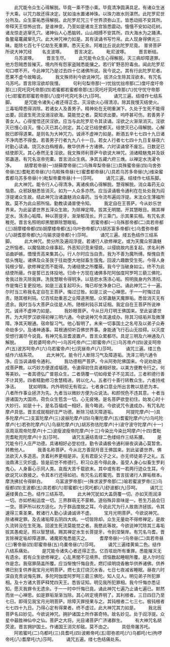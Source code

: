 <!-- { "loadSidebar": true } -->
　　此咒能令众生心得解脱。毕竟一乘不堕小乘。毕竟清净圆满具足。有诸众生迷于大乘。以咒力故还得决定。犹如浊水置诸神珠。以珠力故水则湛然。此陀罗尼世分所及。众生蒙祐悉得解脱。此陀罗尼咒三千世界须弥山王。皆悉动摇不安其所。帝释天王惊怖出宫。是谁神变。乃至如是诸龙王宫皆悉震动。懎懎不安如动花树。诸龙惊走逃窜孔穴。诸神仙人心悉脑转。山山相搏不安其所。四大海水为之踊沸。鱼鳖鼋鼍藏窜孔穴。此大神咒神力如是。其有读诵书写竹帛。此人现身得佛光三昧。能除七百七千亿劫生死重罪。悉灭无余。阿难比丘说此陀罗尼竟。
普贤菩萨所说大神咒经
　　名支波啄。
　　晋言决定。
　　毗尼波啄。
　　晋言断结。
　　乌苏波啄。
　　晋言生尽。
　　此咒能令众生心得解脱。灭三病却障道罪。他方怨贼悉皆摧灭。境内所有怨家盗贼悉能攘之。若行旷野恶狩毒虫。闻此陀罗尼句口噤不开。今此神咒乃是过去四十亿诸佛所说。我今说之。其有行此陀罗尼者。愿果不虚今故略说。
　　我文殊师利今欲说神咒。拔济众生除其淫欲本。有咒名乌苏吒。晋言除淫欲却我慢。
　　句利句梨帝那(一)忧拙忧拙帝那(二)度吁度吁帝那(三)究吒究吒帝那(四)若蜜都若蜜都帝那(五)究吒吁究吒帝那(六)忧守忧守帝那(七)耶蜜若耶蜜若帝那(八)度吁吒究吒多(九)莎呵。
　　诵咒三遍。结缕作七结系脚。
　　是咒能令诸失心者还得正念。灭淫欲火心得清凉。除其我慢灭结使火。三毒垢障悉得消除。若诸女人及善男子。精神处在无明重渊下。久处于生死不能得出要。回波生死流没溺淫欲海。莫能觉之者。莫知求出要。呜呼甚可伤。若善男子善女人。心得惺悟还厌淫欲。应当与此陀罗尼令其读诵。淫欲之火渐渐消灭。淫欲灭已慢心自灭。慢心灭已其心则定。其心定已结使都灭。结使灭已心得解脱。心解脱已即得道果。是则名为大神咒力。诚谛不虚神力如是。断酒五辛七七四十九日诸不净肉悉不得食。若善男子行者九九八十一日。若女人行者七七四十九日复昼夜六时勤心读诵。烧沉水白栴檀香。散华供养十方诸佛。六时读诵曾不废忘。日数足已结使即灭。其心泰然无复淫欲。我文殊师利菩萨今欲说大神咒。消诸精魅鬼并及妖邪蛊道。有咒名沤帝兜橐。晋言消众生病。净其五藏六府三燋。以禅定水洗濯令净。
　　胡摩若帝昼(一)胡藓摩帝昼(二)乌殊卑梨帝昼(三)具殊蜜帝昼(四)乌舍弥帝昼(五)耆毗若帝昼(六)乌睒殊帝昼(七)蜜耆都帝昼(八)具若乌苏多帝昼(九)维染蜜耆都乌苏多帝昼(十)毗梨帝橐帝昼(十一)莎呵。
　　诵咒三遍。结缕作七结系脚。
　　此大神咒。能令行人心得清净。离诸疾病心得解脱。慧得解脱。消众毒药无众恼患。众邪妖魅悉皆消灭。如为一人众多亦然。应当读诵极令通利在在处处我为阎浮提诸众生故。结此神咒治诸蛊魅消众毒药。当令流布遍阎浮提。末法众生薄福所致。莫不为此众邪所恼。勤教读诵普使令知。
　　我定自在王菩萨。今从妙乐世界来。为此娑婆世界五滓众生故。为除禅定障。拔其无明闇。开其慧眼目。赐其禅定水。荡涤心垢障。种以菩提牙。渐渐郁茂长。开三乘门。示其果实相。有咒名求稚兜。晋言名照明却黑闇罪除慧眼垢。
　　若蜜帝都(一)乌殊那帝都(二)具若帝都(三)胡摩楼帝都(四)胡摩楼帝都(五)乌叶弥帝都(六)胡苏富多帝都(七)乌耆弥帝都(八)胡耆那帝都(九)乌输求提帝都(十)莎呵。
　　诵咒三遍。缕五色结作三结系脚。
　　此大神咒。势分所及遍阎浮提。若诸行人欲修禅定。或为天魔众邪蛊魅之所恼者。以魔恼故众缘事起。外恶知识竞来侵娆。以侵娆故内恶复起。求名利养谄曲妒嫉。憍慢贡高来集其心。行人尔时应当自责。我为不善为魔所缚。惭愧自责低头愧耻。诸佛及众圣我于往劫堕大地狱畜生饿鬼。回波六趣数受生死。今得人身钝根少智。欲修禅定而不能得。为诸结使之所覆蔽。我今宁当破身如尘。终不为此结使所蔽。作是誓已五体投地。归命十方现在诸佛多陀阿伽度阿罗呵三藐三佛陀。舍我过咎灭除我罪。洗我慧眼令得明净。以慈悲水荡涤心垢。照明我身内外清彻。作是悔已复更投地。如是三返复起叩头。悔已却坐净身口已。诵此神咒二十一遍。尔时当三称我名定自在王菩萨。悔过愆咎。如是三说一心禅思。于一一时悔过自责。随其根利钝。亿百垓劫重恶之业障道黑闇。众邪蛊魅天魔罪垢。悉皆消灭无有遗余。我时当与大菩萨众往是人所。随根利钝示其证相。我定自在王菩萨所说神咒。诚谛不虚神力如是。
　　我妙眼菩萨。今从日月灯明王佛国来。至此娑婆世界。为大阿罗汉欲得初禅三明六通。今欲说神咒令其速成办。除其习结垢并及微薄障。净其天眼通。宿命智习气。他心智明了。未来一切事国土之名号及以弟子众寿命劫多少。及诸神通事。耳根通彻听百佛世界事。身能通飞行石山无挂碍。以灭度受想行漏尽今说竟。有神咒名沤耆波置卢。晋言众累都尽。具足三明及六神通及八解脱。
　　民若婆呵帝卢(一)乌苏吒帝卢(二)耶蜜帝卢(三)乌苏帝卢(四)波支呵帝卢(五)波苏呵帝卢(六)乌若蜜帝卢(七)究昼帝卢(八)莎呵。
　　诵咒三遍。缕三色结作六结系项。
　　此大神咒。能令行人断除习气及障道垢。洗泽三明六通令净。应当讽诵极令通利。
　　我功德相严菩萨。今从阿弥陀佛国来。今说劝助遂成菩萨教。以巧妙方便遂成福德。令速得初住具诸相好故。以美方便教令行之。何等美妙。一者其德弘广普慈众生。二者荫覆一切如母爱子不见其过。三者积德行善不计其劳。四者精勤修习舍慧精进。转以化人。五者行十善行转教众生。六者持戒净洁。
　　犹如明珠。内外明彻无有瑕尘。七者身口意业所出言教以慈悲为本。八者所作事业拯济为先。九者当以微妙方便为众说法。和颜悦色不违其意。十者当游诸国为大国师。荷负众生苞含一切。心无疲惓。是名菩萨欲登初住。始发心时十大妙行。如是十十。是名百福成一相好。我今略说。今欲说咒令速成办。有咒名陀摩卢具低。晋言成就相好庄严功德。断除习结灭障道垢。
　　阿提陀摩卢(一)具多陀摩卢(二)支富陀摩卢(三)波昼陀摩卢(四)乌奢陀摩卢(五)耆蜜陀摩卢(六)乌吒陀摩卢(七)若弥陀摩卢(八)乌昼陀摩卢(九)胡苏弥佉陀摩卢(十)波守波守陀摩卢(十一)沤周沤周帝陀摩卢(十二)波瘦波瘦帝陀摩卢(十三)今染比今染比呵摩卢(十四)耆毗兜耆毗兜陀摩卢(十五)莎呵。
　　诵咒五遍结青绿二色缕结作三结系腰。
　　是咒能令行人庄严功德。具诸相好必登初住。勤令读诵极令通利昼夜讽诵心莫暂舍。转教他人。
　　我善名称菩萨。今从北方善寂月音王佛国来。到此娑婆世界。佛法欲灭人多造恶。贪着利养更相是非。无有君臣父子之义。亦无师徒弟子之礼。五浊鼎沸三灾炽盛。皆是前世不修德行。积习众恶今得此身。虽受人身心似畜生罗刹鬼心。人身畜心示同人类。哀哉大苦千载欲末。其中或有若一若两行迹众生耳。今欲说咒以救接之。令其本行还得如初。有咒名云若蜜兜。晋言拔诸行人罪垢根本。摩洗拂拭令得鲜白。
　　乌富波罗帝那(一)殊求波罗帝那(二)喻若蜜波罗帝(三)乌瘦都(四)支波都(五)具若都(六)耶蜜都(七)究吒都(八)舒波都(九)莎呵。
　　诵咒三遍缕黄白二色。结作三结系项。
　　此大神咒犹如大盖荫覆一切。亦如天雨润泽一切。亦如桥船运度一切。三界群萌无不蒙赖。道俗殊异禀味是一。苍生万品会归一空。菩萨所以权方适化。为于群品度脱之耳。今说此咒为行人故救济拯拔。令其速得三乘圣果。敕诸行人勤心读诵诚谛不虚。
　　宝月光明菩萨。今欲说神咒。除诸禅定罪。及去诸垢障五阴四大病。一切皆除却。众生无量劫不得修禅定。是故久流转没在生死海。回波生死流莫能觉之者。我愍此等故。今欲说神咒除其三毒垢拔其愚痴足。照以智慧镜。赐其禅定水生长菩提牙。令到涅槃岸。有咒名乌耆。晋言除禅定垢却障道罪。诸魔邪鬼悉能灭之。
　　耆摩帝昼(一)乌帝昼(二)具若帝昼(三)奢帝昼(四)耶蜜帝昼(五)乌橐帝昼(六)莎呵。
　　诵咒三遍缕黄紫二色。结作八结系痛处。
　　是咒能令诸失心者还得正念。亿百垓劫所有重罪。悉能摧灭无有遗余。若有众生欲修禅定。心乱黑闇不见境界。烦恼数起睡眠所覆。是人尔时应作是念。我宿罪荫盖所覆。应当惭愧忏悔自责。燃灯续明烧香散华供养诸佛。供养佛已别复供养我宝月光明菩萨。燃七支灯烧沉水香。七日七夜减省睡眠。昼夜六时深自克责说悔先罪。多陀阿伽度阿罗呵三藐三佛陀。知人见人。明见弟子所犯罪相。及十方诸大菩萨释梵四天王。悉皆证知。明见我所犯罪相。我今忏悔亦悉证知。愿灭我罪令无遗余。于一一时中忏悔已竟。诵此神咒七遍乃止诵七遍已。默然而坐一心禅思。如是罪垢渐渐当除。其心转定境界明了。其利根者。三日四日乃至七日。即得见我宝月光明菩萨。除障灭罪授果与之。其钝根者二七三七。极钝根者七七四十九日。乃得心定有得果者。终不虚过。此大神咒其力如是。
　　我北辰菩萨名曰妙见。今欲说神咒。拥护诸国土所作甚奇特。故名妙见。处于阎浮提。众星中最胜神仙中之仙。菩萨之大将。光目诸菩萨广济诸群生。
　　有大神咒名胡荧波。晋言拥护国土。作诸国王消灾却敌。莫不由之。
　　具低帝屠苏吒。
　　阿若蜜吒(二)乌都吒(三)具耆吒(四)波赖帝吒(五)耶弥若吒(六)乌都吒(七)拘啰帝吒(八)耆摩吒(九)莎呵。
　　诵咒五遍。缕七色结痛处系。
